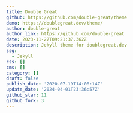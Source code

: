 ```yaml
---
title: Double Great
github: https://github.com/double-great/theme
demo: https://doublegreat.dev/theme/
author: double-great
author_link: https://github.com/double-great
date: 2023-11-27T09:21:37.362Z
description: Jekyll theme for doublegreat.dev
ssg:
  - Jekyll
css: []
cms: []
category: []
draft: false
publish_date: '2020-07-19T14:08:14Z'
update_date: '2024-04-01T23:36:57Z'
github_star: 11
github_fork: 3
---
```

